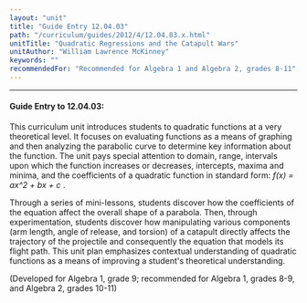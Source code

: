 ```yaml
---
layout: "unit"
title: "Guide Entry 12.04.03"
path: "/curriculum/guides/2012/4/12.04.03.x.html"
unitTitle: "Quadratic Regressions and the Catapult Wars"
unitAuthor: "William Lawrence McKinney"
keywords: ""
recommendedFor: "Recommended for Algebra 1 and Algebra 2, grades 8-11"
---
```

<body>
<hr/>
<h4>
Guide Entry to 12.04.03:
</h4>
<p>
This curriculum unit introduces students to quadratic functions at a very theoretical level. It focuses on evaluating functions as a means of graphing and then analyzing the parabolic curve to determine key information about the function. The unit pays special attention to domain, range, intervals upon which the function increases or decreases, intercepts, maxima and minima, and the coefficients of a quadratic function in standard form:
<i>
f(x) = ax^2 + bx + c
</i>
.
</p>
<p>
Through a series of mini-lessons, students discover how the coefficients of the equation affect the overall shape of a parabola. Then, through experimentation, students discover how manipulating various components (arm length, angle of release, and torsion) of a catapult directly affects the trajectory of the projectile and consequently the equation that models its flight path. This unit plan emphasizes contextual understanding of quadratic functions as a means of improving a student's theoretical understanding.
</p>
<p>
(Developed for Algebra 1, grade 9; recommended for Algebra 1, grades 8-9, and Algebra 2, grades 10-11)
</p>
</body>